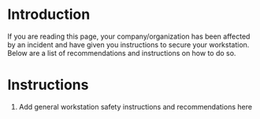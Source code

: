 # Introduction
If you are reading this page, your company/organization has been affected by an incident and have given you instructions to secure your workstation. Below are a list of recommendations and instructions on how to do so.

# Instructions
1. Add general workstation safety instructions and recommendations here
